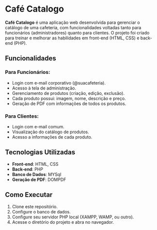 # Café Catalogo

**Café Catalogo** é uma aplicação web desenvolvida para gerenciar o catálogo de uma cafeteria, com funcionalidades voltadas tanto para funcionários (administradores) quanto para clientes. O projeto foi criado para treinar e melhorar as habilidades em front-end (HTML, CSS) e back-end (PHP).

## Funcionalidades

### Para Funcionários:
- Login com e-mail corporativo (@suacafeteria).
- Acesso à tela de administração.
- Gerenciamento de produtos (criação, edição, exclusão).
- Cada produto possui: imagem, nome, descrição e preço.
- Geração de PDF com informações de todos os produtos.

### Para Clientes:
- Login com e-mail comum.
- Visualização do catálogo de produtos.
- Acesso a informações de cada produto.

## Tecnologias Utilizadas

- **Front-end**: HTML, CSS
- **Back-end**: PHP
- **Banco de Dados**: MYSql
- **Geração de PDF**: DOMPDF

## Como Executar

1. Clone este repositório.
2. Configure o banco de dados.
3. Configure seu servidor PHP local (XAMPP, WAMP, ou outro).
4. Acesse o diretório do projeto e abra no navegador.


